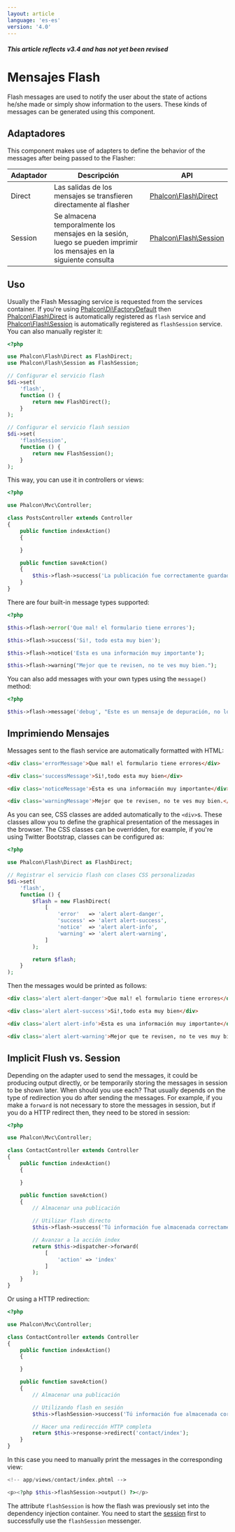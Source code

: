 ```yaml
---
layout: article
language: 'es-es'
version: '4.0'
---
```

##### This article reflects v3.4 and has not yet been revised

<a name='overview'></a>

# Mensajes Flash

Flash messages are used to notify the user about the state of actions he/she made or simply show information to the users. These kinds of messages can be generated using this component.

<a name='adapters'></a>

## Adaptadores

This component makes use of adapters to define the behavior of the messages after being passed to the Flasher:

| Adaptador | Descripción                                                                                                         | API                                                  |
| --------- | ------------------------------------------------------------------------------------------------------------------- | ---------------------------------------------------- |
| Direct    | Las salidas de los mensajes se transfieren directamente al flasher                                                  | [Phalcon\Flash\Direct](api/Phalcon_Flash_Direct)   |
| Session   | Se almacena temporalmente los mensajes en la sesión, luego se pueden imprimir los mensajes en la siguiente consulta | [Phalcon\Flash\Session](api/Phalcon_Flash_Session) |

<a name='usage'></a>

## Uso

Usually the Flash Messaging service is requested from the services container. If you're using [Phalcon\Di\FactoryDefault](api/Phalcon_Di_FactoryDefault) then [Phalcon\Flash\Direct](api/Phalcon_Flash_Direct) is automatically registered as `flash` service and [Phalcon\Flash\Session](api/Phalcon_Flash_Session) is automatically registered as `flashSession` service. You can also manually register it:

```php
<?php

use Phalcon\Flash\Direct as FlashDirect;
use Phalcon\Flash\Session as FlashSession;

// Configurar el servicio flash
$di->set(
    'flash',
    function () {
        return new FlashDirect();
    }
);

// Configurar el servicio flash session
$di->set(
    'flashSession',
    function () {
        return new FlashSession();
    }
);
```

This way, you can use it in controllers or views:

```php
<?php

use Phalcon\Mvc\Controller;

class PostsController extends Controller
{
    public function indexAction()
    {

    }

    public function saveAction()
    {
        $this->flash->success('La publicación fue correctamente guardada!');
    }
}
```

There are four built-in message types supported:

```php
<?php

$this->flash->error('Que mal! el formulario tiene errores');

$this->flash->success('Si!, todo esta muy bien');

$this->flash->notice('Esta es una información muy importante');

$this->flash->warning("Mejor que te revisen, no te ves muy bien.");
```

You can also add messages with your own types using the `message()` method:

```php
<?php

$this->flash->message('debug', "Este es un mensaje de depuración, no lo digas");
```

<a name='printing'></a>

## Imprimiendo Mensajes

Messages sent to the flash service are automatically formatted with HTML:

```html
<div class='errorMessage'>Que mal! el formulario tiene errores</div>

<div class='successMessage'>Si!,todo esta muy bien</div>

<div class='noticeMessage'>Esta es una información muy importante</div>

<div class='warningMessage'>Mejor que te revisen, no te ves muy bien.</div>
```

As you can see, CSS classes are added automatically to the `<div>`s. These classes allow you to define the graphical presentation of the messages in the browser. The CSS classes can be overridden, for example, if you're using Twitter Bootstrap, classes can be configured as:

```php
<?php

use Phalcon\Flash\Direct as FlashDirect;

// Registrar el servicio flash con clases CSS personalizadas
$di->set(
    'flash',
    function () {
        $flash = new FlashDirect(
            [
                'error'   => 'alert alert-danger',
                'success' => 'alert alert-success',
                'notice'  => 'alert alert-info',
                'warning' => 'alert alert-warning',
            ]
        );

        return $flash;
    }
);
```

Then the messages would be printed as follows:

```html
<div class='alert alert-danger'>Que mal! el formulario tiene errores</div>

<div class='alert alert-success'>Si!,todo esta muy bien</div>

<div class='alert alert-info'>Esta es una información muy importante</div>

<div class='alert alert-warning'>Mejor que te revisen, no te ves muy bien.</div>
```

<a name='implicit-flush-vs-session'></a>

## Implicit Flush vs. Session

Depending on the adapter used to send the messages, it could be producing output directly, or be temporarily storing the messages in session to be shown later. When should you use each? That usually depends on the type of redirection you do after sending the messages. For example, if you make a `forward` is not necessary to store the messages in session, but if you do a HTTP redirect then, they need to be stored in session:

```php
<?php

use Phalcon\Mvc\Controller;

class ContactController extends Controller
{
    public function indexAction()
    {

    }

    public function saveAction()
    {
        // Almacenar una publicación

        // Utilizar flash directo
        $this->flash->success('Tú información fue almacenada correctamente!');

        // Avanzar a la acción index
        return $this->dispatcher->forward(
            [
                'action' => 'index'
            ]
        );
    }
}
```

Or using a HTTP redirection:

```php
<?php

use Phalcon\Mvc\Controller;

class ContactController extends Controller
{
    public function indexAction()
    {

    }

    public function saveAction()
    {
        // Almacenar una publicación

        // Utilizando flash en sesión
        $this->flashSession->success('Tú información fue almacenada correctamente!');

        // Hacer una redirección HTTP completa
        return $this->response->redirect('contact/index');
    }
}
```

In this case you need to manually print the messages in the corresponding view:

```php
<!-- app/views/contact/index.phtml -->

<p><?php $this->flashSession->output() ?></p>
```

The attribute `flashSession` is how the flash was previously set into the dependency injection container. You need to start the [session](/4.0/en/session) first to successfully use the `flashSession` messenger.